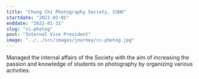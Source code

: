 ```yaml
---
title: "Chung Chi Photography Society, CUHK"
startdate: "2021-02-01"
enddate: "2022-01-31"
slug: "cc-photog"
post: "Internal Vice President"
image: "../../src/images/journey/cc-photog.jpg"
---
```

Managed the internal affairs of the Society with the aim of increasing the passion and knowledge of students on photography by organizing various activities. 